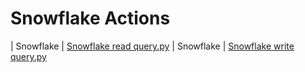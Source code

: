 

 # Snowflake Actions 

| Snowflake | [Snowflake read query.py](https://github.com/unskript/Awesome-CloudOps-Automation/tree/master/Snowflake/legos/snowflake_read_query) 
| Snowflake | [Snowflake write query.py](https://github.com/unskript/Awesome-CloudOps-Automation/tree/master/Snowflake/legos/snowflake_write_query) 
